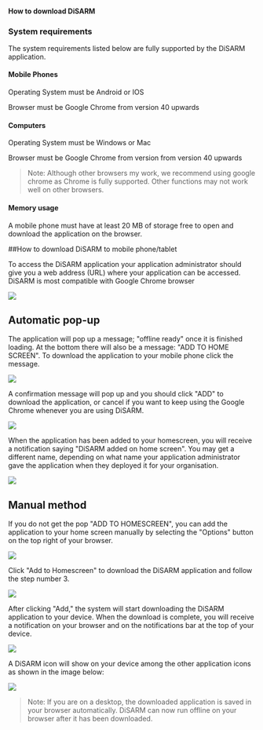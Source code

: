 #### How to download DiSARM

### **System requirements**

The system requirements listed below are fully supported by the DiSARM application.

#### Mobile Phones

Operating System must be Android or IOS

Browser must be Google Chrome from version 40 upwards

#### Computers

Operating System must be Windows or Mac

Browser must be Google Chrome from version from version 40 upwards

> Note: Although other browsers my work, we recommend using google chrome as Chrome is fully supported. Other functions may not work well on other browsers.

#### **Memory usage**

A mobile phone must have at least 20 MB of storage free to open and download the application on the browser.

##How to download DiSARM to mobile phone/tablet

To access the DiSARM application your application administrator should give you a web address \(URL\) where your application can be accessed. DiSARM is most compatible with Google Chrome browser

![](../.gitbook/assets/app-image73.png)

## Automatic pop-up
The application will pop up a message; "offline ready" once it is finished loading. At the bottom there will also be a message: "ADD TO HOME SCREEN". To download the application to your mobile phone click the message.

![](../.gitbook/assets/app-image49.png)

A confirmation message will pop up and you should click "ADD" to download the application, or cancel if you want to keep using the Google Chrome whenever you are using DiSARM.

![](../.gitbook/assets/app-image103.png)

When the application has been added to your homescreen, you will receive a notification saying "DiSARM added on home screen". You may get a different name, depending on what name your application administrator gave the application when they deployed it for your organisation.

![](../.gitbook/assets/app-image47.png)

## Manual method
If you do not get the pop "ADD TO HOMESCREEN", you can add the application to your home screen manually by selecting the "Options" button on the top right of your browser.

![](../.gitbook/assets/app-image50.png)

Click "Add to Homescreen" to download the DiSARM application and follow the step number 3.

![](../.gitbook/assets/app-image45.png)

After clicking "Add," the system will start downloading the DiSARM application to your device. When the download is complete, you will receive a notification on your browser and on the notifications bar at the top of your device.

![](../.gitbook/assets/app-image94.png)

A DiSARM icon will show on your device among the other application icons as shown in the image below:

![](../.gitbook/assets/app-image22.png)

> Note: If you are on a desktop, the downloaded application is saved in your browser automatically. DiSARM can now run offline on your browser after it has been downloaded.
